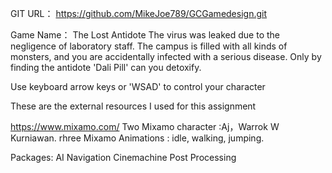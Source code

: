 GIT URL：
https://github.com/MikeJoe789/GCGamedesign.git

Game Name：
The Lost Antidote
The virus was leaked due to the negligence of laboratory staff. 
The campus is filled with all kinds of monsters, and you are accidentally infected with a serious disease. 
Only by finding the antidote 'Dali Pill' can you detoxify.

Use keyboard arrow keys or 'WSAD' to control your character



These are the external resources I used for this assignment


https://www.mixamo.com/
Two Mixamo character :Aj，Warrok W Kurniawan.
rhree Mixamo Animations : idle, walking, jumping.

Packages:
AI Navigation
Cinemachine
Post Processing


